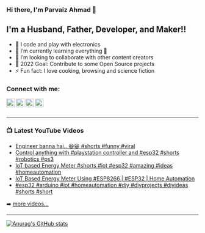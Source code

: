 ### Hi there, I'm Parvaiz Ahmad 👋 

## I'm a Husband, Father, Developer, and Maker!!

- 🔭 I code and play with electronics
- 🌱 I’m currently learning everything 🤣
- 👯 I’m looking to collaborate with other content creators
- 🥅 2022 Goal: Contribute to some Open Source projects
- ⚡ Fun fact: I love cooking, browsing and science fiction

### Connect with me:

[<img align="left" alt="ParvaizAhmad | YouTube" width="22px" src="https://cdn.jsdelivr.net/npm/simple-icons@v3/icons/youtube.svg" />][youtube]
[<img align="left" alt="ParvaizAhmad | Twitter" width="22px" src="https://cdn.jsdelivr.net/npm/simple-icons@v3/icons/twitter.svg" />][twitter]
[<img align="left" alt="ParvaizAhmad | LinkedIn" width="22px" src="https://cdn.jsdelivr.net/npm/simple-icons@v3/icons/linkedin.svg" />][linkedin]
[<img align="left" alt="ParvaizAhmad | Instagram" width="22px" src="https://cdn.jsdelivr.net/npm/simple-icons@v3/icons/instagram.svg" />][instagram]

<br />
<br />

---

### 📺 Latest YouTube Videos

<!-- YOUTUBE:START -->
- [Engineer banna hai.. 😆😆 #shorts #funny #viral](https://www.youtube.com/watch?v=AElu8w66BHE)
- [Control anything with #playstation controller and #esp32 #shorts #robotics #ps3](https://www.youtube.com/watch?v=SXcs80XEhDA)
- [IoT based Energy Meter #shorts #iot #esp32 #amazing  #ideas #homeautomation](https://www.youtube.com/watch?v=epzNflHcmi4)
- [IoT Based Energy Meter Using #ESP8266 | #ESP32 | Home Automation](https://www.youtube.com/watch?v=zUN4rn9duQ0)
- [#esp32 #arduino #iot #homeautomation #diy #diyprojects #diyideas #shorts #short](https://www.youtube.com/watch?v=Kp0FZ0LDJEI)
<!-- YOUTUBE:END -->

➡️ [more videos...](https://youtube.com/parvaizahmadofficial)

---

[![Anurag's GitHub stats](https://github-readme-stats.vercel.app/api?username=parvaizahmad)](https://github.com/anuraghazra/github-readme-stats)


[twitter]: https://twitter.com/parvaizsaabri
[youtube]:https://www.youtube.com/parvaizahmadofficial
[instagram]: https://instagram.com/parvaizahmadsabri
[linkedin]: https://linkedin.com/in//parvaizahmad